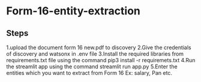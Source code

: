 # Form-16-entity-extraction

## Steps
1.upload the document form 16 new.pdf to discovery
2.Give the credentials of discovery and watsonx in .env file
3.Install the required libraries from requirements.txt file using the command pip3 install -r requiremets.txt
4.Run the streamlit app using the command streamlit run app.py
5.Enter the entities which you want to extract from Form 16
  Ex: salary, Pan etc.
